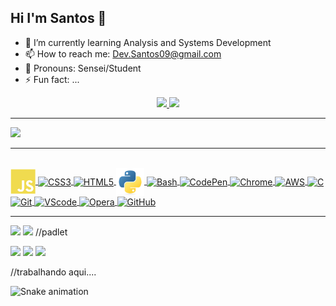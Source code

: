 ## Hi I'm Santos 👋

- 🌱 I’m currently learning Analysis and Systems Development
- 📫 How to reach me: Dev.Santos09@gmail.com
- 🥋 Pronouns: Sensei/Student
- ⚡ Fun fact: ...

<div align="center">
  <a href="https://github.com/DevSantos09">
  <img height="180em" src="https://github-readme-stats.vercel.app/api?username=DevSantos09&show_icons=true&theme=codeSTACKr&include_all_commits=true&count_private=true"/>
  <img height="180em" src="https://github-readme-stats.vercel.app/api/top-langs/?username=DevSantos09&layout=compact&langs_count=7&theme=codeSTACKr"/>
</div>
 
---
  
  
  <div> 
  <img height="180em" src="https://github-readme-stats.vercel.app/api/top-langs/?username=DevSantos09&theme=codeSTACKr"/>
  </div>
  

  ---
  
<div style="display: inline_block"><br>
  <img align="center" alt="Rafa-Js" height="40" width="40" src="https://raw.githubusercontent.com/devicons/devicon/master/icons/javascript/javascript-plain.svg"> 
<img align="center" alt="CSS3" height="60" width="42" 
src="https://cdn.jsdelivr.net/gh/devicons/devicon/icons/css3/css3-original-wordmark.svg">
<img align="center" alt="HTML5" height="60" width="40" 
src="https://cdn.jsdelivr.net/gh/devicons/devicon/icons/html5/html5-original-wordmark.svg">
  <img align="center" alt="-Rafa-Python" height="45" width="45" 
src="https://raw.githubusercontent.com/devicons/devicon/master/icons/python/python-original.svg">
 <img align="center" alt="Bash" height="60" width="43" 
src="https://cdn.jsdelivr.net/gh/devicons/devicon/icons/bash/bash-original.svg">
<img align="center" alt="CodePen" height="70" width="70" 
src="https://cdn.jsdelivr.net/gh/devicons/devicon/icons/codepen/codepen-original-wordmark.svg">
<img align="center" alt="Chrome" height="60" width="45" 
src="https://cdn.jsdelivr.net/gh/devicons/devicon/icons/chrome/chrome-original-wordmark.svg">
<img align="center" alt="AWS" height="70" width="75" 
src="https://cdn.jsdelivr.net/gh/devicons/devicon/icons/amazonwebservices/amazonwebservices-original-wordmark.svg">
<img align="center" alt="C" height="60" width="40" 
src="https://cdn.jsdelivr.net/gh/devicons/devicon/icons/c/c-original.svg">
<img align="center" alt="Git" height="60" width="60" 
src="https://cdn.jsdelivr.net/gh/devicons/devicon/icons/git/git-original-wordmark.svg">
<img align="center" alt="VScode" height="40" width="50" 
src="https://cdn.jsdelivr.net/gh/devicons/devicon/icons/vscode/vscode-original-wordmark.svg">
  <img align="center" alt="Opera" height="75" width="75" 
src="https://cdn.jsdelivr.net/gh/devicons/devicon/icons/opera/opera-original-wordmark.svg">
<img align="center" alt="GitHub" height="60" width="40" 
src="https://cdn.jsdelivr.net/gh/devicons/devicon/icons/github/github-original-wordmark.svg">
</div>
  
---
  
<div>
   <a href="https://codepen.io/DevSantos" target="_blank"><img src="https://img.shields.io/badge/Codepen-000000?style=for-the-badge&logo=codepen&logoColor=white" target="_blank"></a>  
  <a href = "mailto:DevSantos09@gmail.com"><img src="https://img.shields.io/badge/Gmail-D14836?style=for-the-badge&logo=gmail&logoColor=white" target="_blank"></a>
  //padlet
  
  <a href="https://www.youtube.com/watch?v=jfKfPfyJRdk" target="_blank"><img src="https://img.shields.io/badge/YouTube-FF0000?style=for-the-badge&logo=youtube&logoColor=white" target="_blank"></a>
  <a href = "mailto:DevSantos09@proton.me"><img src="https://img.shields.io/badge/ProtonMail-8B89CC?style=for-the-badge&logo=protonmail&logoColor=white" target="_blank"></a>
  <a href="https://github.com/DevSantos09" target="_blank"><img src="https://img.shields.io/badge/GitHub-100000?style=for-the-badge&logo=github&logoColor=white" target="_blank"></a>
  
  //trabalhando aqui....
  
  
  ![Snake animation](https://github.com/DevSantos09/DevSantos09/blob/output/github-contribution-grid-snake.svg)
 
</div>
